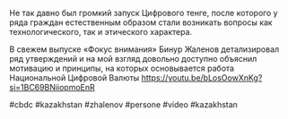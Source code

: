 
Не так давно был громкий запуск Цифрового тенге, после которого у ряда граждан естественным образом стали возникать вопросы как технологического, так и этического характера.

В свежем выпуске «Фокус внимания» Бинур Жаленов детализировал ряд утверждений и на мой взгляд довольно доступно объяснил мотивацию и принципы, на которых основывается работа Национальной Цифровой Валюты https://youtu.be/bLosOowXnKg?si=1BC69BNiiopmoEnR

#cbdc #kazakhstan #zhalenov #persone #video   #kazakhstan 